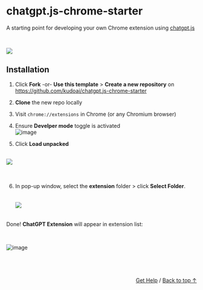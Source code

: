 # chatgpt.js-chrome-starter

A starting point for developing your own Chrome extension using [chatgpt.js](https://github.com/kudoai/chatgpt.js)

<br>

![](https://raw.githubusercontent.com/kudoai/chatgpt.js/main/starters/chrome/media/images/screenshots/extension-loaded.png)

## Installation

1. Click **Fork** -or- **Use this template** > **Create a new repository** on https://github.com/kudoai/chatgpt.js-chrome-starter

2. **Clone** the new repo locally

3. Visit `chrome://extensions` in Chrome (or any Chromium browser)

4. Ensure **Develper mode** toggle is activated<br>
![image](https://github.com/kudoai/chatgpt.js/assets/10906554/eb442ed2-9b8e-4fb4-b603-e6b804baf0e9)

5. Click **Load unpacked**<br><br>
<img src="https://github.com/kudoai/chatgpt.js/assets/10906554/14720540-d96c-4f93-acd0-cf4086941d9e">
<br><br><br>

6. In pop-up window, select the **extension** folder > click **Select Folder**.<br><br><br>
<img src="https://github.com/kudoai/chatgpt.js/assets/10906554/dd661d77-ae19-4729-887c-a2de771fe325"><br><br>

Done! **ChatGPT Extension** will appear in extension list:

<br>

![image](https://github.com/kudoai/chatgpt.js/assets/10906554/f8b687ed-de29-4662-9e4b-13104c8d7846)

<br>

#

<div align="right"><a href="https://github.com/kudoai/chatgpt.js-chrome-starter/issues">Get Help</a> / <a href="#">Back to top ↑</a></div>

